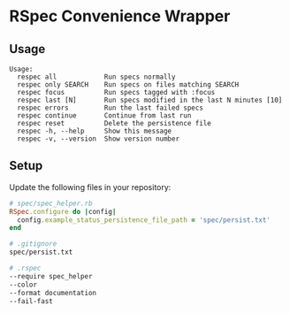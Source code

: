 # RSpec Convenience Wrapper

## Usage

```
Usage:
  respec all            Run specs normally
  respec only SEARCH    Run specs on files matching SEARCH
  respec focus          Run specs tagged with :focus
  respec last [N]       Run specs modified in the last N minutes [10]
  respec errors         Run the last failed specs
  respec continue       Continue from last run
  respec reset          Delete the persistence file
  respec -h, --help     Show this message
  respec -v, --version  Show version number
```

## Setup 

Update the following files in your repository:

```ruby
# spec/spec_helper.rb
RSpec.configure do |config|
  config.example_status_persistence_file_path = 'spec/persist.txt'
end
```

```bash
# .gitignore
spec/persist.txt
```

```bash
# .rspec
--require spec_helper
--color
--format documentation
--fail-fast
```
